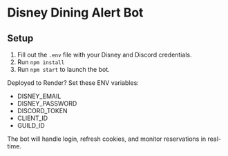 # Disney Dining Alert Bot

## Setup
1. Fill out the `.env` file with your Disney and Discord credentials.
2. Run `npm install`
3. Run `npm start` to launch the bot.

Deployed to Render? Set these ENV variables:
- DISNEY_EMAIL
- DISNEY_PASSWORD
- DISCORD_TOKEN
- CLIENT_ID
- GUILD_ID

The bot will handle login, refresh cookies, and monitor reservations in real-time.
